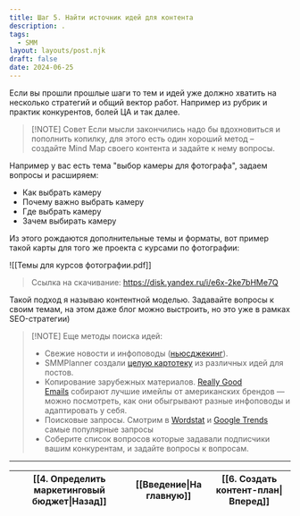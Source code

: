 ```yaml
---
title: Шаг 5. Найти источник идей для контента
description: .
tags:
  - SMM
layout: layouts/post.njk
draft: false
date: 2024-06-25
---
```

Если вы прошли прошлые шаги то тем и идей уже должно хватить на несколько стратегий и общий вектор работ. Например из рубрик и практик конкурентов, болей ЦА и так далее.

> [!NOTE] Совет
> Если мысли закончились надо бы вдохновиться и пополнить копилку, для этого есть один хороший метод – создайте Mind Map своего контента и задайте к нему вопросы.

Например у вас есть тема "выбор камеры для фотографа", задаем вопросы и расширяем:
- Как выбрать камеру
- Почему важно выбрать камеру
- Где выбрать камеру
- Зачем выбирать камеру

Из этого рождаются дополнительные темы и форматы, вот пример такой карты для того же проекта с курсами по фотографии:

![[Темы для курсов фотографии.pdf]]

> Ссылка на скачивание: https://disk.yandex.ru/i/e6x-2ke7bHMe7Q

Такой подход я называю контентной моделью. Задавайте вопросы к своим темам, на этом даже блог можно выстроить, но это уже в рамках SEO-стратегии)


> [!NOTE] Еще методы поиска идей:
> - Свежие новости и инфоповоды ([ньюсджекинг](https://texterra.ru/blog/chto-takoe-nyusdzheking-rossiyskie-primery-sovety-i-chek-listy.html?roistat_visit=315180#h2-2)). 
> - SMMPlanner создали [целую картотеку](https://cards.smmplanner.com/?roistat_visit=315180) из различных идей для постов.
> - Копирование зарубежных материалов. [Really Good Emails](https://reallygoodemails.com/?roistat_visit=315180) собирают лучшие имейлы от американских брендов — можно посмотреть, как они обыгрывают разные инфоповоды и адаптировать у себя.
> - Поисковые запросы. Смотрим в [Wordstat](https://wordstat.yandex.ru/?roistat_visit=315180) и [Google Trends](https://trends.google.ru/trends/?roistat_visit=315180) самые популярные запросы
> - Соберите список вопросов которые задавали подписчики вашим конкурентам, и задайте вопросы к вопросам.


<hr>

| [[4. Определить маркетинговый бюджет\|Назад]] | [[Введение\|На главную]] | [[6. Создать контент-план\|Вперед]] |
| --------------------------------------------- | ------------------------ | ----------------------------------- |
